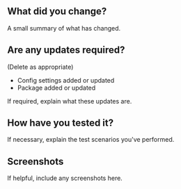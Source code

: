 ## What did you change?

A small summary of what has changed.

## Are any updates required?

(Delete as appropriate)

- Config settings added or updated
- Package added or updated

If required, explain what these updates are.

## How have you tested it?

If necessary, explain the test scenarios you've performed.

## Screenshots

If helpful, include any screenshots here.

